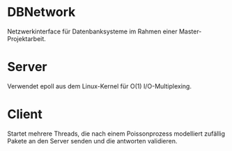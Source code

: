 # DBNetwork

Netzwerkinterface für Datenbanksysteme im Rahmen einer Master-Projektarbeit.

# Server

Verwendet epoll aus dem Linux-Kernel für O(1) I/O-Multiplexing.

# Client

Startet mehrere Threads, die nach einem Poissonprozess modelliert zufällig Pakete an den Server senden und die antworten validieren.
